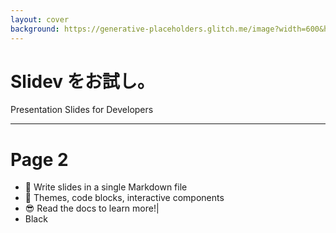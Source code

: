 ```yaml
---
layout: cover
background: https://generative-placeholders.glitch.me/image?width=600&height=300&style=triangles&gap=100
---
```


# Slidev をお試し。

Presentation Slides for Developers

---

# Page 2

- 📄 Write slides in a single Markdown file
- 🌈 Themes, code blocks, interactive components
- 😎 Read the docs to learn more!|
- Black
